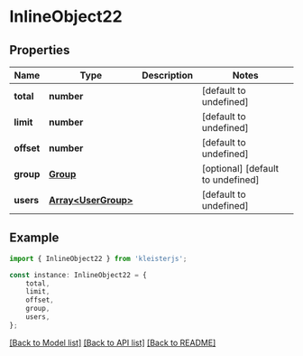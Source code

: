 # InlineObject22


## Properties

Name | Type | Description | Notes
------------ | ------------- | ------------- | -------------
**total** | **number** |  | [default to undefined]
**limit** | **number** |  | [default to undefined]
**offset** | **number** |  | [default to undefined]
**group** | [**Group**](Group.md) |  | [optional] [default to undefined]
**users** | [**Array&lt;UserGroup&gt;**](UserGroup.md) |  | [default to undefined]

## Example

```typescript
import { InlineObject22 } from 'kleisterjs';

const instance: InlineObject22 = {
    total,
    limit,
    offset,
    group,
    users,
};
```

[[Back to Model list]](../README.md#documentation-for-models) [[Back to API list]](../README.md#documentation-for-api-endpoints) [[Back to README]](../README.md)
